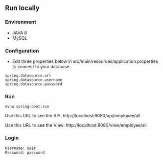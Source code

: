 ## Run locally

### Environment
+ JAVA 8
+ MySQL

### Configuration
+ Edit three properties below in src/main/resources/application.properties to connect to your database

```
spring.datasource.url
spring.datasource.username
spring.datasource.password
```

### Run
```
mvnw spring-boot:run
```

Use this URL to see the API: http://localhost:8080/api/employee/all

Use this URL to see the View: http://localhost:8080/view/employee/all

### Login
```
Username: user
Password: password
```